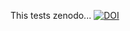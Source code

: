 This tests zenodo...
[![DOI](https://zenodo.org/badge/409675175.svg)](https://zenodo.org/badge/latestdoi/409675175)
